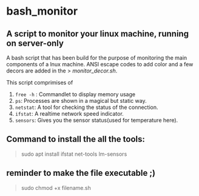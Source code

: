 # bash_monitor
## A script to monitor your linux machine, running on server-only

A bash script that has been build for the purpose of monitoring the main components of a lnux machine.
ANSI escape codes to add color and a few decors are added in the > _monitor_decor.sh_.

This script comprimises of 
1. `free -h` : Commandlet to display memory usage
2. `ps`: Processes are shown in a magical but static way.
3. `netstat`: A tool for checking the status of the connection.
4. `ifstat`: A realtime network speed indicator. 
5. `sensors`: Gives you the sensor status(used for temperature here).

## Command to install the all the tools:

> sudo apt install ifstat net-tools lm-sensors

## reminder to make the file executable ;)

> sudo chmod +x filename.sh
